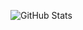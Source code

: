 ![GitHub Stats](https://github-readme-stats.vercel.app/api?username=hqkqn32&show_icons=true&theme=dracula)
